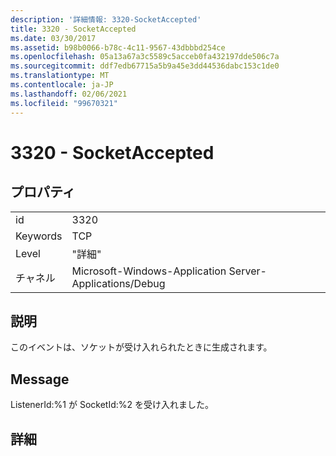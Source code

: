 ```yaml
---
description: '詳細情報: 3320-SocketAccepted'
title: 3320 - SocketAccepted
ms.date: 03/30/2017
ms.assetid: b98b0066-b78c-4c11-9567-43dbbbd254ce
ms.openlocfilehash: 05a13a67a3c5589c5acceb0fa432197dde506c7a
ms.sourcegitcommit: ddf7edb67715a5b9a45e3dd44536dabc153c1de0
ms.translationtype: MT
ms.contentlocale: ja-JP
ms.lasthandoff: 02/06/2021
ms.locfileid: "99670321"
---
```

# <a name="3320---socketaccepted"></a>3320 - SocketAccepted

## <a name="properties"></a>プロパティ  
  
|||  
|-|-|  
|id|3320|  
|Keywords|TCP|  
|Level|"詳細"|  
|チャネル|Microsoft-Windows-Application Server-Applications/Debug|  
  
## <a name="description"></a>説明  

 このイベントは、ソケットが受け入れられたときに生成されます。  
  
## <a name="message"></a>Message  

 ListenerId:%1 が SocketId:%2 を受け入れました。  
  
## <a name="details"></a>詳細
